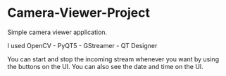 # Camera-Viewer-Project

Simple camera viewer application.

I used OpenCV - PyQT5 - GStreamer - QT Designer

You can start and stop the incoming stream whenever you want by using the buttons on the UI. You can also see the date and time on the UI.
